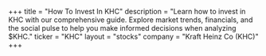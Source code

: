 +++
title = "How To Invest In KHC"
description = "Learn how to invest in KHC with our comprehensive guide. Explore market trends, financials, and the social pulse to help you make informed decisions when analyzing $KHC."
ticker = "KHC"
layout = "stocks"
company = "Kraft Heinz Co (KHC)"
+++

